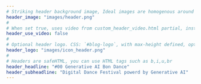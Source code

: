 ```yaml
---
# Striking header background image, Ideal images are homogenous around the centre and contrasting to the text. Non-ideal images can use `title_guard`
header_image: "images/header.png"
#
# When set true, uses video from custom_header_video.html partial, instead of header_image
header_use_video: false
#
# Optional header logo. CSS: `#blog-logo`, with max-height defined, optimize to prevent scaling
header_logo: "images/icon_header.png"
#
# Headers are safeHTML, you can use HTML tags such as b,i,u,br
header_headline: "#00 Generative AI Bon Dance"
header_subheadline: "Digital Dance Festival powerd by Generative AI"
---
```

